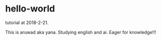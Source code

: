 # hello-world
tutorial at 2018-2-21.

This is aruwad aka yana. Studying english and ai. Eager for knowledge!!!
